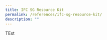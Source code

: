 ```yaml
---
title: IFC SG Resource Kit
permalink: /references/ifc-sg-resource-kit/
description: ""
---
```


TEst